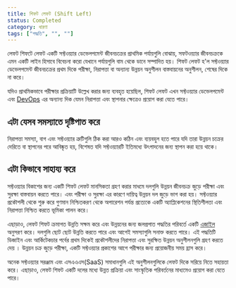 ```yaml
---
title: শিফট লেফট (Shift Left)
status: Completed
category: ধারণা
tags: ["পদ্ধতি", "", ""]
---
```


লেফট শিফটে লেফট একটি সফ্টওয়্যার ডেভেলপমেন্ট জীবনচক্রের প্রাথমিক পর্যায়গুলি বোঝায়, 
সফটওয়্যার জীবনচক্রকে এমন একটি লাইন হিসাবে বিবেচনা করো যেখানে পর্যায়গুলি বাম থেকে ডানে সম্পাদিত হয়।
শিফট লেফট হ'ল সফ্টওয়্যার ডেভেলপমেন্ট জীবনচক্রের প্রথম দিকে পরীক্ষা, নিরাপত্তা বা অন্যান্য উন্নয়ন অনুশীলন বাস্তবায়নের অনুশীলন, শেষের দিকে না করে।

যদিও প্রাথমিকভাবে পরীক্ষার প্রক্রিয়াটি উল্লেখ করার জন্য ব্যবহৃত হয়েছিল, 
শিফট লেফট এখন সফ্টওয়্যার ডেভেলপমেন্ট এবং [DevOps](/bn/devops/) এর অন্যান্য  দিক যেমন নিরাপত্তা এবং স্থাপনার ক্ষেত্রেও প্রয়োগ করা যেতে পারে।

## এটা যেসব সমস্যাতে দৃষ্টিপাত করে

নিরাপত্তা সমস্যা, বাগ এবং সফ্টওয়্যার ত্রুটিগুলি ঠিক করা আরও কঠিন এবং ব্যয়বহুল হতে পারে 
যদি তারা উন্নয়ন চক্রের দেরিতে বা স্থাপনের পরে আবিষ্কৃত হয়, 
বিশেষত যদি সফ্টওয়্যারটি ইতিমধ্যে উৎপাদনের জন্য স্থাপন করা হয়ে থাকে।

## এটা কিভাবে সাহায্য করে

সফ্টওয়্যার বিকাশের জন্য একটি শিফট লেফট মানসিকতা গ্রহণ করার মাধমে দলগুলি উন্নয়ন জীবনচক্র জুড়ে পরীক্ষা এবং সুরক্ষা বাস্তবায়ন করতে পারে।
এবং পরীক্ষা ও সুরক্ষা এর কারণে দায়িত্ব উন্নয়ন দল জুড়ে ভাগ করা হয়। সফ্টওয়্যার প্রকৌশলী থেকে শুরু করে গুণমান নিশ্চিতকরণ থেকে অপারেশন পর্যন্ত 
প্রত্যেকে একটি অ্যাপ্লিকেশনের স্থিতিশীলতা এবং নিরাপত্তা নিশ্চিত করতে ভূমিকা পালন করে। 

এছাড়াও, লেফট শিফট ক্রমাগত উন্নতি সক্ষম করে এবং উন্নয়নের জন্য জলপ্রপাত পদ্ধতির পরিবর্তে একটি [এজাইল](/bn/agile-software-development/) অনুসরণ করে। 
দলগুলি ছোট ছোট উন্নতি করতে পারে এবং আগেই সমস্যাগুলি সনাক্ত করতে পারে।
এই পদ্ধতিটি  ডিজাইন এবং আর্কিটেকচার পর্বের প্রথম দিকেই প্রকৌশলীদের নিরাপত্তা এবং সুরক্ষিত উন্নয়ন অনুশীলনগুলি গ্রহণ করতে দেয় ।
উন্নয়ন চক্র জুড়ে পরীক্ষা, একটি সফ্টওয়্যার প্রকাশের আগে পরীক্ষার জন্য প্রয়োজনীয় সময় হ্রাস করে। 

অনেক সফ্টওয়্যার সরঞ্জাম এবং এসএএএস(SaaS) সমাধানগুলি এই অনুশীলনগুলিকে লেফট দিকে সরিয়ে নিতে সহায়তা করে। 
এছাড়াও, লেফট শিফট  একটি দলের মধ্যে উন্নত প্রক্রিয়া এবং সাংস্কৃতিক পরিবর্তনের মাধ্যমেও প্রয়োগ করা যেতে পারে।

